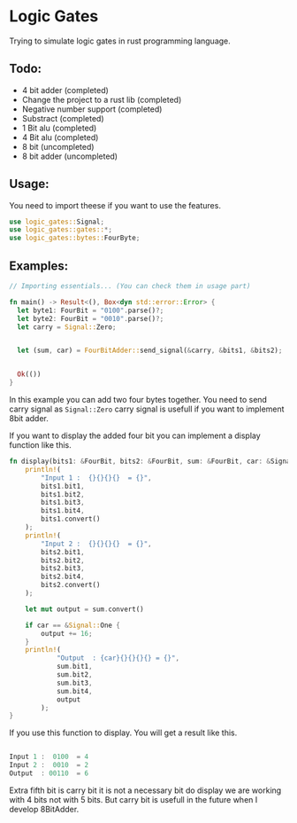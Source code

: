 # Logic Gates

Trying to simulate logic gates in rust programming language.

## Todo:

- 4 bit adder (completed)
- Change the project to a rust lib (completed)
- Negative number support (completed)
- Substract (completed)
- 1 Bit alu (completed)
- 4 Bit alu (completed)
- 8 bit (uncompleted)
- 8 bit adder (uncompleted)

## Usage:

You need to import theese if you want to use the features.

```rust
use logic_gates::Signal;
use logic_gates::gates::*;
use logic_gates::bytes::FourByte;
```

## Examples:

```rust
// Importing essentials... (You can check them in usage part)

fn main() -> Result<(), Box<dyn std::error::Error> {
  let byte1: FourBit = "0100".parse()?;
  let byte2: FourBit = "0010".parse()?;
  let carry = Signal::Zero;


  let (sum, car) = FourBitAdder::send_signal(&carry, &bits1, &bits2);


  Ok(())
}
```

In this example you can add two four bytes together. You need to send carry signal as `Signal::Zero` carry signal is usefull if you want to implement 8bit adder.

If you want to display the added four bit you can implement a display function like this.

```rust
fn display(bits1: &FourBit, bits2: &FourBit, sum: &FourBit, car: &Signal) {
    println!(
        "Input 1 :  {}{}{}{}  = {}",
        bits1.bit1,
        bits1.bit2,
        bits1.bit3,
        bits1.bit4,
        bits1.convert()
    );
    println!(
        "Input 2 :  {}{}{}{}  = {}",
        bits2.bit1,
        bits2.bit2,
        bits2.bit3,
        bits2.bit4,
        bits2.convert()
    );

    let mut output = sum.convert()

    if car == &Signal::One {
        output += 16;
    }
    println!(
            "Output  : {car}{}{}{}{} = {}",
            sum.bit1,
            sum.bit2,
            sum.bit3,
            sum.bit4,
            output
        );
}
```

If you use this function to display. You will get a result like this.

```rust

Input 1 :  0100  = 4
Input 2 :  0010  = 2
Output  : 00110  = 6

```

Extra fifth bit is carry bit it is not a necessary bit do display we are working with 4 bits not with 5 bits. But carry bit is usefull in the future when I develop 8BitAdder.
